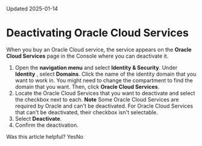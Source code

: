 Updated 2025-01-14
# Deactivating Oracle Cloud Services
When you buy an Oracle Cloud service, the service appears on the **Oracle Cloud Services** page in the Console where you can deactivate it. 
  1. Open the **navigation menu** and select **Identity & Security**. Under **Identity** , select **Domains**. Click the name of the identity domain that you want to work in. You might need to change the compartment to find the domain that you want. Then, click **Oracle Cloud Services**.
  2. Locate the Oracle Cloud Services that you want to deactivate and select the checkbox next to each.
**Note**
Some Oracle Cloud Services are required by Oracle and can't be deactivated. For Oracle Cloud Services that can't be deactivated, their checkbox isn't selectable.
  3. Select **Deactivate**.
  4. Confirm the deactivation.


Was this article helpful?
YesNo

